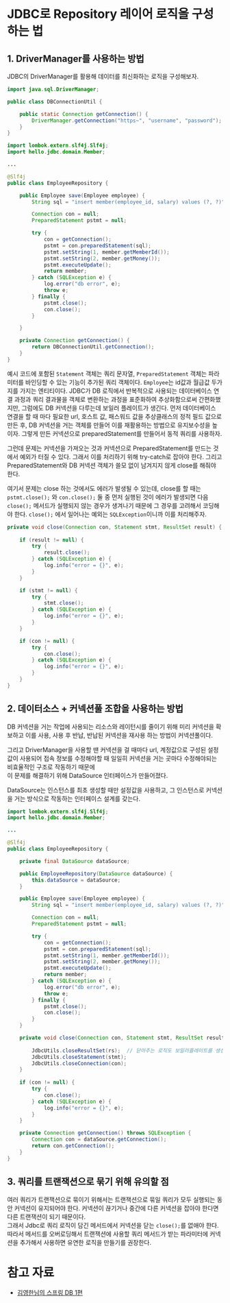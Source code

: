 # JDBC로 Repository 레이어 로직을 구성하는 법

## 1. DriverManager를 사용하는 방법

JDBC의 DriverManager를 활용해 데이터를 최신화하는 로직을 구성해보자. 

```java
import java.sql.DriverManager;

public class DBConnectionUtil {

    public static Connection getConnection() {
        DriverManager.getConnection("https~", "username", "password");
    }
}
```

```java
import lombok.extern.slf4j.Slf4j;
import hello.jdbc.domain.Member;

...

@Slf4j
public class EmployeeRepository {

    public Employee save(Employee employee) {
        String sql = "insert member(employee_id, salary) values (?, ?)";

        Connection con = null;
        PreparedStatement pstmt = null;

        try {
            con = getConnection();
            pstmt = con.preparedStatement(sql);
            pstmt.setString(1, member.getMemberId());
            pstmt.setString(2, member.getMoney());
            pstmt.executeUpdate();
            return member;
        } catch (SQLException e) {
            log.error("db error", e);
            throw e;
        } finally {
            pstmt.close();
            con.close();
        }

    }

    private Connection getConnection() {
        return DBConnectionUtil.getConnection();
    }
}
```

예시 코드에 포함된 `Statement` 객체는 쿼리 문자열, `PreparedStatement` 객체는 파라미터를 바인딩할 수 있는 기능이 추가된 쿼리 객체이다. `Employee`는 id값과 월급값 두가지를 가지는 엔티티이다. 
JDBC가 DB 로직에서 반복적으로 사용되는 데이터베이스 연결 과정과 쿼리 결과물을 객체로 변환하는 과정을 표준화하여 추상화함으로써 간편화했지만, 그럼에도 DB 커넥션을 다루는데 보일러 플레이트가 생긴다.
먼저 데이터베이스 연결을 할 때 마다 필요한 url, 호스트 값, 패스워드 값을 추상클래스의 정적 필드 값으로 만든 후, DB 커넥션을 거는 객체를 만들어 이를 재활용하는 방법으로 유지보수성을 높이자.
그렇게 만든 커넥션으로 preparedStatement를 만들어서 동적 쿼리를 사용하자.

그런데 문제는 커넥션을 가져오는 것과 커넥션으로 PreparedStatement를 만드는 것에서 예외가 터질 수 있다. 그래서 이를 처리하기 위해 try-catch로 잡아야 한다. 
그리고 PreparedStatement와 DB 커넥션 객체가 쓸모 없이 남겨지지 않게 close를 해줘야 한다.

여기서 문제는 close 하는 것에서도 에러가 발생될 수 있는데, close를 할 때는 `pstmt.close();` 와 `con.close();` 둘 중 먼저 실행된 것이 에러가 발생되면 다음 `close();` 메서드가 실행되지 않는 경우가 생겨나기 때문에
그 경우를 고려해서 코딩해야 한다. `close();` 에서 일어나는 예외는 `SQLException`이니까 이를 처리해주자.


```java
private void close(Connection con, Statement stmt, ResultSet result) {
    
    if (result != null) {
        try {
            result.close();
        } catch (SQLException e) {
            log.info("error = {}", e);
        }
    }

    if (stmt != null) {
        try {
            stmt.close();
        } catch (SQLException e) {
            log.info("error = {}", e);
        }
    }

    if (con != null) {
        try {
            con.close();
        } catch (SQLException e) {
            log.info("error = {}", e);
        }
    }
}
```

## 2. 데이터소스 + 커넥션풀 조합을 사용하는 방법

DB 커넥션을 거는 작업에 사용되는 리소스와 레이턴시를 줄이기 위해 미리 커넥션을 확보하고 이를 사용, 사용 후 반납, 반납된 커넥션을 재사용 하는 방법이 커넥션풀이다. 

그리고 DriverManager을 사용할 땐 커넥션을 걸 때마다 url, 계정값으로 구성된 설정값이 사용되어 접속 정보를 수정해야할 때 일일히 커넥션을 거는 곳마다 수정해야되는 비효율적인 구조로 작동하기 때문에  
이 문제를 해결하기 위해 DataSource 인터페이스가 만들어졌다. 

DataSource는 인스턴스를 최초 생성할 때만 설정값을 사용하고, 그 인스턴스로 커넥션을 거는 방식으로 작동하는 인터페이스 설계를 갖는다.

```java
import lombok.extern.slf4j.Slf4j;
import hello.jdbc.domain.Member;

...

@Slf4j
public class EmployeeRepository {

    private final DataSource dataSource;

    public EmployeeRepository(DataSource dataSource) {
        this.dataSource = dataSource;
    }

    public Employee save(Employee employee) {
        String sql = "insert member(employee_id, salary) values (?, ?)";

        Connection con = null;
        PreparedStatement pstmt = null;

        try {
            con = getConnection();
            pstmt = con.preparedStatement(sql);
            pstmt.setString(1, member.getMemberId());
            pstmt.setString(2, member.getMoney());
            pstmt.executeUpdate();
            return member;
        } catch (SQLException e) {
            log.error("db error", e);
            throw e;
        } finally {
            pstmt.close();
            con.close();
        }
    }

    private void close(Connection con, Statement stmt, ResultSet result) {
    
        JdbcUtils.closeResultSet(rs);  // 닫아주는 로직도 보일러플레이트를 생성해내기 때문에 표준으로 만들어진게 있다. 그런 메서드들이 JdbcUtils에 있다.
        JdbcUtils.closeStatement(stmt);
        JdbcUtils.closeConnection(con);
    }
 
    if (con != null) {
        try {
            con.close();
        } catch (SQLException e) {
            log.info("error = {}", e);
        }
    }

    private Connection getConnection() throws SQLException {
        Connection con = dataSource.getConnection();
        return con.getConnection();
    }
}
```

## 3. 쿼리를 트랜잭션으로 묶기 위해 유의할 점

여러 쿼리가 트랜잭션으로 묶이기 위해서는 트랜잭션으로 묶일 쿼리가 모두 실행되는 동안 커넥션이 유지되어야 한다. 커넥션이 끊기거나 중간에 다른 커넥션을 잡아야 한다면 다른 트랜잭션이 되기 때문이다.  
그래서 Jdbc로 쿼리 로직이 담긴 메서드에서 커넥션을 닫는 `close();`를 없애야 한다.  
따라서 메서드를 오버로딩해서 트랜잭션에 사용할 쿼리 메서드가 받는 파라미터에 커넥션을 추가해서 사용하면 유연한 로직을 만들기를 권장한다.


# 참고 자료
- [김영한님의 스프링 DB 1편](https://www.inflearn.com/course/%EC%8A%A4%ED%94%84%EB%A7%81-db-1/dashboard)